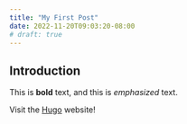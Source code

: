 ```yaml
---
title: "My First Post"
date: 2022-11-20T09:03:20-08:00
# draft: true
---
```

## Introduction

This is **bold** text, and this is *emphasized* text.

Visit the [Hugo](https://gohugo.io) website!

